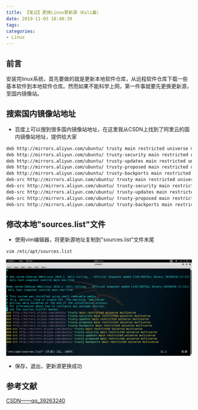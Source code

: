```yaml
---
title: 【笔记】更换Linux更新源（Kali篇）
date: 2019-11-03 18:48:39
tags:
categories:
- Linux
---
```


## 前言

安装完linux系统，首先要做的就是更新本地软件仓库，从远程软件仓库下载一些基本软件到本地软件仓库。然而如果不能科学上网，第一件事就要先更换更新源，至国内镜像站。

<!-- more -->

## 搜索国内镜像站地址

- 百度上可以搜到很多国内镜像站地址，在这里我从CSDN上找到了阿里云的国内镜像站地址，提供给大家

``` bash
deb http://mirrors.aliyun.com/ubuntu/ trusty main restricted universe multiverse
deb http://mirrors.aliyun.com/ubuntu/ trusty-security main restricted universe multiverse
deb http://mirrors.aliyun.com/ubuntu/ trusty-updates main restricted universe multiverse
deb http://mirrors.aliyun.com/ubuntu/ trusty-proposed main restricted universe multiverse
deb http://mirrors.aliyun.com/ubuntu/ trusty-backports main restricted universe multiverse
deb-src http://mirrors.aliyun.com/ubuntu/ trusty main restricted universe multiverse
deb-src http://mirrors.aliyun.com/ubuntu/ trusty-security main restricted universe multiverse
deb-src http://mirrors.aliyun.com/ubuntu/ trusty-updates main restricted universe multiverse
deb-src http://mirrors.aliyun.com/ubuntu/ trusty-proposed main restricted universe multiverse
deb-src http://mirrors.aliyun.com/ubuntu/ trusty-backports main restricted universe multiverse

```

## 修改本地"sources.list"文件

- 使用vim编辑器，将更新源地址复制到"sources.list"文件末尾

``` bash
vim /etc/apt/sources.list
```

![01.png](/images/20191103184839/01.png)

- 保存，退出，更新源更换成功

## 参考文献

[CSDN——qq_39263240](https://blog.csdn.net/qq_39263240/article/details/79342582)
